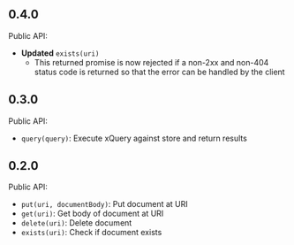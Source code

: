 ## 0.4.0
Public API:
* **Updated** `exists(uri)`
  - This returned promise is now rejected if a non-2xx and non-404 status code is returned so that the error can be handled by the client

## 0.3.0
Public API:
* `query(query)`: Execute xQuery against store and return results

## 0.2.0
Public API:
* `put(uri, documentBody)`: Put document at URI
* `get(uri)`: Get body of document at URI
* `delete(uri)`: Delete document
* `exists(uri)`: Check if document exists